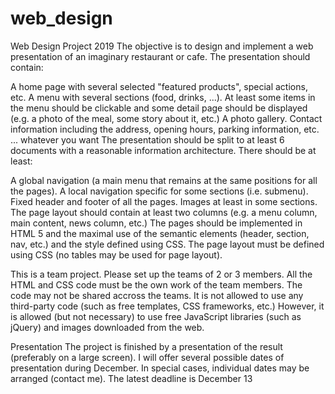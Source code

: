 # web_design



Web Design Project 2019
The objective is to design and implement a web presentation of an imaginary restaurant or cafe. The presentation should contain:

A home page with several selected "featured products", special actions, etc.
A menu with several sections (food, drinks, ...). At least some items in the menu should be clickable and some detail page should be displayed (e.g. a photo of the meal, some story about it, etc.)
A photo gallery.
Contact information including the address, opening hours, parking information, etc.
... whatever you want
The presentation should be split to at least 6 documents with a reasonable information architecture. There should be at least:

A global navigation (a main menu that remains at the same positions for all the pages).
A local navigation specific for some sections (i.e. submenu).
Fixed header and footer of all the pages.
Images at least in some sections.
The page layout should contain at least two columns (e.g. a menu column, main content, news column, etc.)
The pages should be implemented in HTML 5 and the maximal use of the semantic elements (header, section, nav, etc.) and the style defined using CSS. The page layout must be defined using CSS (no tables may be used for page layout).

This is a team project. Please set up the teams of 2 or 3 members. All the HTML and CSS code must be the own work of the team members. The code may not be shared accross the teams. It is not allowed to use any third-party code (such as free templates, CSS frameworks, etc.) However, it is allowed (but not necessary) to use free JavaScript libraries (such as jQuery) and images downloaded from the web.

Presentation
The project is finished by a presentation of the result (preferably on a large screen). I will offer several possible dates of presentation during December. In special cases, individual dates may be arranged (contact me). The latest deadline is December 13
